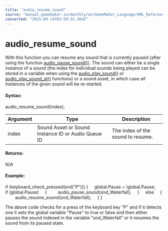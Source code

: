 ```yaml
---
title: "audio_resume_sound"
source: "manual.gamemaker.io/monthly/en/GameMaker_Language/GML_Reference/Asset_Management/Audio/audio_resume_sound.htm"
converted: "2025-09-14T03:59:32.364Z"
---
```


# audio\_resume\_sound

With this function you can resume any sound that is currently paused (after using the function [audio\_pause\_sound()](audio_pause_sound.md)). The sound can either be a single instance of a sound (the index for individual sounds being played can be stored in a variable when using the [audio\_play\_sound()](audio_play_sound.md) or [audio\_play\_sound\_at()](audio_play_sound_at.md) functions) or a sound asset, in which case _all_ instances of the given sound will be re-started.

#### Syntax:

audio\_resume\_sound(index);

| Argument | Type | Description |
| --- | --- | --- |
| index | Sound Asset or Sound Instance ID or Audio Queue ID | The index of the sound to resume. |

#### Returns:

N/A

#### Example:

if (keyboard\_check\_pressed(ord("P")))
{
    global.Pause = !global.Pause;
    if (global.Pause)
    {
        audio\_pause\_sound(snd\_Waterfall);
    }
    else
    {
        audio\_resume\_sound(snd\_Waterfall);
    }
}

The above code checks for a press of the keyboard key "P" and if it detects one it sets the global variable "Pause" to true or false and then either pauses the sound indexed in the variable "snd\_Waterfall" or it resumes the sound from its paused state.